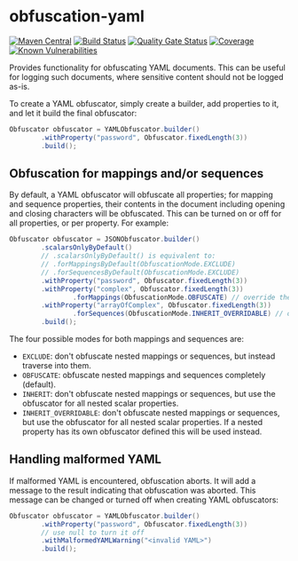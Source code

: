 # obfuscation-yaml
[![Maven Central](https://img.shields.io/maven-central/v/com.github.robtimus/obfuscation-yaml)](https://search.maven.org/artifact/com.github.robtimus/obfuscation-yaml)
[![Build Status](https://github.com/robtimus/obfuscation-yaml/actions/workflows/build.yml/badge.svg)](https://github.com/robtimus/obfuscation-yaml/actions/workflows/build.yml)
[![Quality Gate Status](https://sonarcloud.io/api/project_badges/measure?project=com.github.robtimus%3Aobfuscation-yaml&metric=alert_status)](https://sonarcloud.io/summary/overall?id=com.github.robtimus%3Aobfuscation-yaml)
[![Coverage](https://sonarcloud.io/api/project_badges/measure?project=com.github.robtimus%3Aobfuscation-yaml&metric=coverage)](https://sonarcloud.io/summary/overall?id=com.github.robtimus%3Aobfuscation-yaml)
[![Known Vulnerabilities](https://snyk.io/test/github/robtimus/obfuscation-yaml/badge.svg)](https://snyk.io/test/github/robtimus/obfuscation-yaml)

Provides functionality for obfuscating YAML documents. This can be useful for logging such documents, where sensitive content should not be logged as-is.

To create a YAML obfuscator, simply create a builder, add properties to it, and let it build the final obfuscator:

```java
Obfuscator obfuscator = YAMLObfuscator.builder()
        .withProperty("password", Obfuscator.fixedLength(3))
        .build();
```

## Obfuscation for mappings and/or sequences

By default, a YAML obfuscator will obfuscate all properties; for mapping and sequence properties, their contents in the document including opening and closing characters will be obfuscated. This can be turned on or off for all properties, or per property. For example:

```java
Obfuscator obfuscator = JSONObfuscator.builder()
        .scalarsOnlyByDefault()
        // .scalarsOnlyByDefault() is equivalent to:
        // .forMappingsByDefault(ObfuscationMode.EXCLUDE)
        // .forSequencesByDefault(ObfuscationMode.EXCLUDE)
        .withProperty("password", Obfuscator.fixedLength(3))
        .withProperty("complex", Obfuscator.fixedLength(3))
                .forMappings(ObfuscationMode.OBFUSCATE) // override the default setting
        .withProperty("arrayOfComplex", Obfuscator.fixedLength(3))
                .forSequences(ObfuscationMode.INHERIT_OVERRIDABLE) // override the default setting
        .build();
```

The four possible modes for both mappings and sequences are:
* `EXCLUDE`: don't obfuscate nested mappings or sequences, but instead traverse into them.
* `OBFUSCATE`: obfuscate nested mappings and sequences completely (default).
* `INHERIT`: don't obfuscate nested mappings or sequences, but use the obfuscator for all nested scalar properties.
* `INHERIT_OVERRIDABLE`: don't obfuscate nested mappings or sequences, but use the obfuscator for all nested scalar properties. If a nested property has its own obfuscator defined this will be used instead.

## Handling malformed YAML

If malformed YAML is encountered, obfuscation aborts. It will add a message to the result indicating that obfuscation was aborted. This message can be changed or turned off when creating YAML obfuscators:

```java
Obfuscator obfuscator = YAMLObfuscator.builder()
        .withProperty("password", Obfuscator.fixedLength(3))
        // use null to turn it off
        .withMalformedYAMLWarning("<invalid YAML>")
        .build();
```
